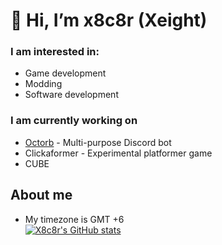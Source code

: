 # 👋 Hi, I’m x8c8r (Xeight)

### I am interested in:
- Game development
- Modding
- Software development

### I am currently working on
- [Octorb](https://github.com/x8c8r/octorb) - Multi-purpose Discord bot
- Clickaformer - Experimental platformer game
- CUBE

## About me
- My timezone is GMT +6 <br>
[![X8c8r's GitHub stats](https://github-readme-stats.vercel.app/api?username=x8c8r&show_icons=true&count_private=true&theme=blue-green)](https://github.com/anuraghazra/github-readme-stats)

